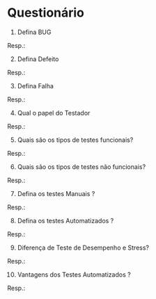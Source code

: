 # Questionário

1. Defina BUG

Resp.: 

2. Defina Defeito

Resp.:

3. Defina Falha

Resp.:


4. Qual o papel do Testador

Resp.:

5. Quais são os tipos de testes funcionais?

Resp.:

6. Quais são os tipos de testes não funcionais?

Resp.:

7. Defina os testes Manuais ?

Resp.:

8.  Defina os testes Automatizados ?

Resp.:

9. Diferença de Teste de  Desempenho e Stress?

Resp.:


10. Vantagens dos Testes Automatizados ?

Resp.: